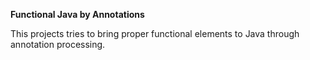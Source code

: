 **Functional Java by Annotations**

This projects tries to bring proper functional elements to Java through annotation processing.